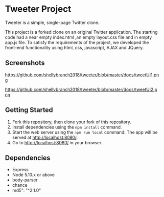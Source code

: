 # Tweeter Project

Tweeter is a simple, single-page Twitter clone.

This project is a forked clone on an original Twitter application. The starting code had a near empty index.html ,an empty layout.css file and in empty app.js file. To satisfy the requirements of the project, we developed the front-end functionality using html, css, javascript, AJAX and JQuery.

## Screenshots

https://github.com/shellybranch2018/tweeter/blob/master/docs/tweetUI1.png

https://github.com/shellybranch2018/tweeter/blob/master/docs/tweetUI2.png


## Getting Started

1. Fork this repository, then clone your fork of this repository.
2. Install dependencies using the `npm install` command.
3. Start the web server using the `npm run local` command. The app will be served at <http://localhost:8080/>.
4. Go to <http://localhost:8080/> in your browser.

## Dependencies

- Express
- Node 5.10.x or above
- body-parser
- chance
- md5": "^2.1.0"
